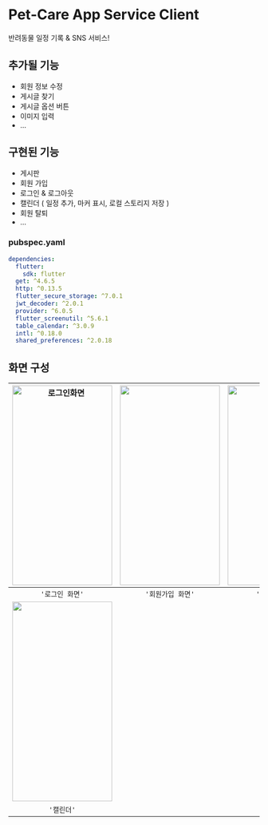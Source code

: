 # Pet-Care App Service Client

반려동물 일정 기록 & SNS 서비스!

## 추가될 기능
- 회원 정보 수정
- 게시글 찾기
- 게시글 옵션 버튼
- 이미지 입력
- ...

## 구현된 기능
- 게시판
- 회원 가입
- 로그인 & 로그아웃
- 캘린더 ( 일정 추가, 마커 표시, 로컬 스토리지 저장 )
- 회원 탈퇴
- ...

### pubspec.yaml
```yaml
dependencies:
  flutter:
    sdk: flutter
  get: ^4.6.5
  http: ^0.13.5
  flutter_secure_storage: ^7.0.1
  jwt_decoder: ^2.0.1
  provider: ^6.0.5
  flutter_screenutil: ^5.6.1
  table_calendar: ^3.0.9
  intl: ^0.18.0
  shared_preferences: ^2.0.18
```

## 화면 구성

| <img width="200" height="400" alt="로그인화면" src="https://user-images.githubusercontent.com/109027302/225267403-6b8939de-8ce6-4f56-b467-925410c3f08c.png"> | <img src="https://user-images.githubusercontent.com/109027302/225267960-f2c7cee8-b0e0-4eda-9d23-2fc7ba313886.png" width="200" height="400"/> | <img src="https://user-images.githubusercontent.com/109027302/225270129-e85da0b3-d301-46ed-9e24-f95f62175c68.png" width="200" height="400"/> | <img src="https://user-images.githubusercontent.com/109027302/225270531-3db86dee-c1b8-44a9-8d4c-a6e1d4a57ffe.png" width="200" height="400"/> |
|:---------------------------------------------------------------------------------------------:|:---------------------------------------------------------------------------------------------:|:---------------------------------------------------------------------------------------------:|:---------------------------------------------------------------------------------------------:|
|                                          `'로그인 화면'`                                           |                                          `'회원가입 화면'`                                          |                                          `'게시판 화면'`                                           |                                          `'프로필 화면'`                                           |
|<img src="https://user-images.githubusercontent.com/109027302/226098703-383db4c3-2e0e-4100-9943-eca5f30919e2.png" width="200" height="400"/> |
| `'캘린더'` |


